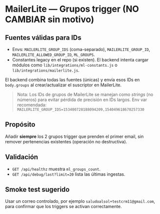 # MailerLite — Grupos trigger (NO CAMBIAR sin motivo)

## Fuentes válidas para IDs
- Envs: `MAILERLITE_GROUP_IDS` (coma-separado), `MAILERLITE_GROUP_ID`, `MAILERLITE_ALLOWED_GROUP_ID`, `ML_GROUPS`.
- Constantes legacy en el repo (si existen). El backend intenta cargar módulos como `lib/integrations/ml-constants.js` o `lib/integrations/mailerlite.js`.

El backend combina todas las fuentes (únicas) y envía esos IDs en `body.groups` al crear/actualizar el suscriptor en MailerLite.

> Nota: Los IDs de grupos de MailerLite se manejan como *strings* (no números) para evitar pérdida de precisión en IDs largos. Env var recomendada:
> `MAILERLITE_GROUP_IDS=153400728188094209,154049618670257330`

## Propósito
Añadir **siempre** los 2 grupos trigger que prenden el primer email, sin remover pertenencias existentes (operación no destructiva).

## Validación
- `GET /api/healthz` muestra `ml_groups_count`.
- `GET /api/debug/last?limit=20` lista las últimas ingestas.

## Smoke test sugerido
Usar un correo controlado, por ejemplo `saludoalsol+testcrm11@gmail.com`, para confirmar que los triggers se activan correctamente.

